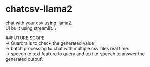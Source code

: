 # chatcsv-llama2

chat with your csv using llama2. \
UI built using streamlit. \

##FUTURE SCOPE \
-> Guardrails to check the generated value \
-> batch processing to chat with multiple csv files real time. \
-> speech to text feature to query and text to speech to answer the generated output\
